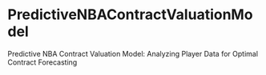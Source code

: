 # PredictiveNBAContractValuationModel
Predictive NBA Contract Valuation Model: Analyzing Player Data for Optimal Contract Forecasting
